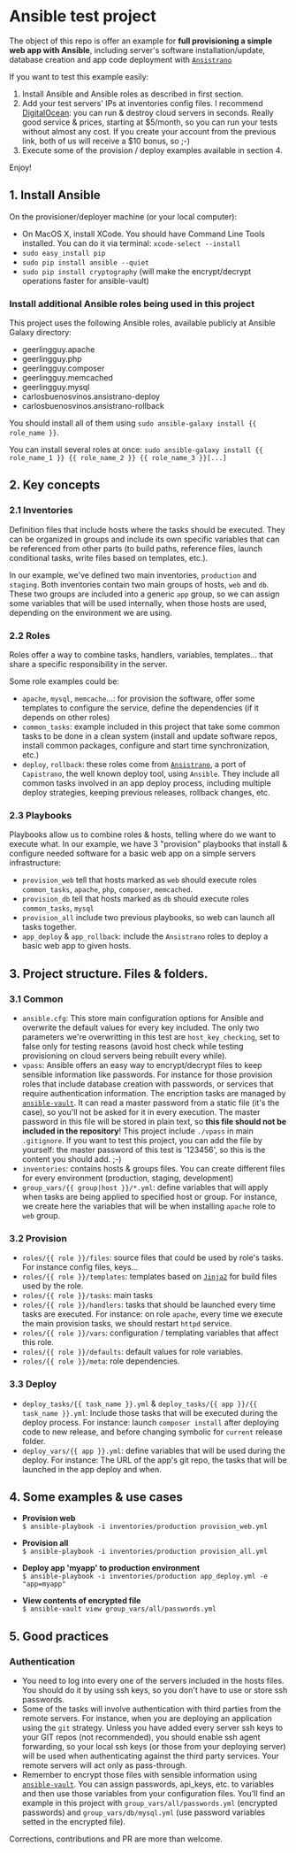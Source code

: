 # Ansible test project

The object of this repo is offer an example for **full provisioning a simple web app with Ansible**, including server's 
software installation/update, database creation and app code deployment with [`Ansistrano`](https://github.com/ansistrano)
 
If you want to test this example easily:

1. Install Ansible and Ansible roles as described in first section.
2. Add your test servers' IPs at inventories config files. I recommend 
[DigitalOcean](https://www.digitalocean.com/?refcode=d75130f445da): you can run & destroy cloud servers in seconds. 
Really good service & prices, starting at $5/month, so you can run your tests without almost any cost. If you create your 
account from the previous link, both of us will receive a $10 bonus, so ;-)
3. Execute some of the provision / deploy examples available in section 4.

Enjoy!

## 1. Install Ansible

On the provisioner/deployer machine (or your local computer):

- On MacOS X, install XCode. You should have Command Line Tools installed. You can do it via terminal: `xcode-select --install`
- `sudo easy_install pip`
- `sudo pip install ansible --quiet`
- `sudo pip install cryptography` (will make the encrypt/decrypt operations faster for ansible-vault)

### Install additional Ansible roles being used in this project

This project uses the following Ansible roles, available publicly at Ansible Galaxy directory:

- geerlingguy.apache
- geerlingguy.php
- geerlingguy.composer
- geerlingguy.memcached
- geerlingguy.mysql
- carlosbuenosvinos.ansistrano-deploy
- carlosbuenosvinos.ansistrano-rollback

You should install all of them using `sudo ansible-galaxy install {{ role_name }}`.

You can install several roles at once: 
`sudo ansible-galaxy install {{ role_name_1 }} {{ role_name_2 }} {{ role_name_3 }}[...]`

## 2. Key concepts

### 2.1 Inventories

Definition files that include hosts where the tasks should be executed. They can be organized in groups and include
its own specific variables that can be referenced from other parts (to build paths, reference files, launch conditional 
tasks, write files based on templates, etc.).

In our example, we've defined two main inventories, `production` and `staging`. Both inventories contain two main groups 
of hosts, `web` and `db`. These two groups are included into a generic `app` group, so we can assign some variables that 
will be used internally, when those hosts are used, depending on the environment we are using.

### 2.2 Roles

Roles offer a way to combine tasks, handlers, variables, templates... that share a specific responsibility in the server.

Some role examples could be: 

- `apache`, `mysql`, `memcache`...: for provision the software, offer some templates to 
configure the service, define the dependencies (if it depends on other roles)
- `common_tasks`: example included in this 
project that take some common tasks to be done in a clean system (install and update software repos, install common 
packages, configure and start time synchronization, etc.)
- `deploy`, `rollback`: these roles come from [`Ansistrano`](https://github.com/ansistrano), a port of 
`Capistrano`, the well known deploy tool, using `Ansible`. They include all common tasks involved in an app
 deploy process, including multiple deploy strategies, keeping previous releases, rollback
 changes, etc.

### 2.3 Playbooks

Playbooks allow us to combine roles & hosts, telling where do we want to execute what. In our example, we have 3 
"provision" playbooks that install & configure needed software for a basic web app on a simple servers infrastructure: 

- `provision_web` tell that hosts marked as `web` should execute roles `common_tasks`, `apache`, `php`, `composer`, 
`memcached`.
- `provision_db` tell that hosts marked as `db` should execute roles `common_tasks`, `mysql` 
- `provision_all` include two previous playbooks, so web can launch all tasks together.
- `app_deploy` & `app_rollback`: include the `Ansistrano` roles to deploy a basic web app to given hosts. 

## 3. Project structure. Files & folders.

### 3.1 Common 

- `ansible.cfg`: This store main configuration options for Ansible and overwrite the default values for every key 
included. The only two parameters we're overwritting in this test are `host_key_checking`, set to false only for testing
 reasons (avoid host check while testing provisioning on cloud servers being rebuilt every while). 
- `vpass`: Ansible offers an easy way to encrypt/decrypt files to keep sensible information like passwords. For instance
 for those provision roles that include database creation with passwords, or services that require authentication information.
  The encription tasks are managed by [`ansible-vault`](http://docs.ansible.com/ansible/playbooks_vault.html). It can 
  read a master password from a static file (it's the case), so you'll not be asked for it in every execution. The 
  master password in this file will be stored in plain text, so **this file should not be included in the repository**! 
  This project include `./vpass` in main `.gitignore`. If you want to test this project, you can add the file by 
  yourself: the master password of this test is '123456', so this is the content you should add. ;-)
- `inventories`: contains hosts & groups files. You can create different files for every environment (production,
staging, development) 
- `group_vars/{{ group|host }}/*.yml`: define variables that will apply when tasks are being applied to specified host or group.
For instance, we create here the variables that will be when installing `apache` role to `web` group.

### 3.2 Provision

- `roles/{{ role }}/files`: source files that could be used by role's tasks. For instance config files, keys... 
- `roles/{{ role }}/templates`: templates based on [`Jinja2`](http://jinja.pocoo.org/docs/dev/) for build files used by
the role.
- `roles/{{ role }}/tasks`: main tasks 
- `roles/{{ role }}/handlers`: tasks that should be launched every time tasks are executed. For instance: on role `apache`,
every time we execute the main provision tasks, we should restart `httpd` service.
- `roles/{{ role }}/vars`: configuration / templating variables that affect this role. 
- `roles/{{ role }}/defaults`: default values for role variables.
- `roles/{{ role }}/meta`: role dependencies.

### 3.3 Deploy
- `deploy_tasks/{{ task_name }}.yml` & `deploy_tasks/{{ app }}/{{ task_name }}.yml`: Include those tasks that will be 
executed during the deploy process. For instance: launch `composer install` after deploying code to new release, and 
before changing symbolic for `current` release folder.
- `deploy_vars/{{ app }}.yml`: define variables that will be used during the deploy. For instance: The URL of the app's
git repo, the tasks that will be launched in the app deploy and when.


## 4. Some examples & use cases

- **Provision web**<br/>
  `$ ansible-playbook -i inventories/production provision_web.yml`

- **Provision all**<br/>
  `$ ansible-playbook -i inventories/production provision_all.yml`

- **Deploy app 'myapp' to production environment**<br/>
  `$ ansible-playbook -i inventories/production app_deploy.yml -e "app=myapp"`

- **View contents of encrypted file**<br/>
  `$ ansible-vault view group_vars/all/passwords.yml`

## 5. Good practices

### Authentication

- You need to log into every one of the servers included in the hosts files. You should do it by using ssh keys,
 so you don't have to use or store ssh passwords.
- Some of the tasks will involve authentication with third parties from the remote servers. For instance, when you are 
 deploying an application using the `git` strategy. Unless you have added every server ssh keys to your GIT repos (not
  recommended), you should enable ssh agent forwarding, so your local ssh keys (or those from your deploying server) will 
  be used when authenticating against the third party services. Your remote servers will act only as pass-through.
- Remember to encrypt those files with sensible information using [`ansible-vault`](http://docs.ansible.com/ansible/playbooks_vault.html). 
 You can assign passwords, api_keys, etc. to variables and then use those variables from your configuration files. You'll find
 an example in this project with `group_vars/all/passwords.yml` (encrypted passwords) and `group_vars/db/mysql.yml` (use password 
 variables setted in the encrypted file).
 
Corrections, contributions and PR are more than welcome.
